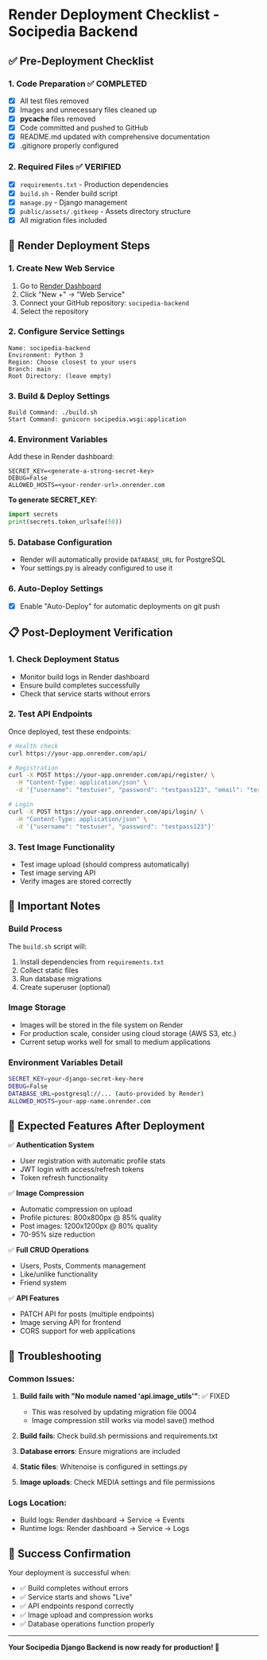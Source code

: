 # Render Deployment Checklist - Socipedia Backend

## ✅ Pre-Deployment Checklist

### 1. Code Preparation ✅ COMPLETED
- [x] All test files removed
- [x] Images and unnecessary files cleaned up
- [x] __pycache__ files removed
- [x] Code committed and pushed to GitHub
- [x] README.md updated with comprehensive documentation
- [x] .gitignore properly configured

### 2. Required Files ✅ VERIFIED
- [x] `requirements.txt` - Production dependencies
- [x] `build.sh` - Render build script
- [x] `manage.py` - Django management
- [x] `public/assets/.gitkeep` - Assets directory structure
- [x] All migration files included

## 🚀 Render Deployment Steps

### 1. Create New Web Service
1. Go to [Render Dashboard](https://dashboard.render.com)
2. Click "New +" → "Web Service"
3. Connect your GitHub repository: `socipedia-backend`
4. Select the repository

### 2. Configure Service Settings
```
Name: socipedia-backend
Environment: Python 3
Region: Choose closest to your users
Branch: main
Root Directory: (leave empty)
```

### 3. Build & Deploy Settings
```
Build Command: ./build.sh
Start Command: gunicorn socipedia.wsgi:application
```

### 4. Environment Variables
Add these in Render dashboard:
```
SECRET_KEY=<generate-a-strong-secret-key>
DEBUG=False
ALLOWED_HOSTS=<your-render-url>.onrender.com
```

**To generate SECRET_KEY:**
```python
import secrets
print(secrets.token_urlsafe(50))
```

### 5. Database Configuration
- Render will automatically provide `DATABASE_URL` for PostgreSQL
- Your settings.py is already configured to use it

### 6. Auto-Deploy Settings
- [x] Enable "Auto-Deploy" for automatic deployments on git push

## 📋 Post-Deployment Verification

### 1. Check Deployment Status
- Monitor build logs in Render dashboard
- Ensure build completes successfully
- Check that service starts without errors

### 2. Test API Endpoints
Once deployed, test these endpoints:
```bash
# Health check
curl https://your-app.onrender.com/api/

# Registration
curl -X POST https://your-app.onrender.com/api/register/ \
  -H "Content-Type: application/json" \
  -d '{"username": "testuser", "password": "testpass123", "email": "test@example.com", "first_name": "Test", "last_name": "User"}'

# Login
curl -X POST https://your-app.onrender.com/api/login/ \
  -H "Content-Type: application/json" \
  -d '{"username": "testuser", "password": "testpass123"}'
```

### 3. Test Image Functionality
- Test image upload (should compress automatically)
- Test image serving API
- Verify images are stored correctly

## 🔧 Important Notes

### Build Process
The `build.sh` script will:
1. Install dependencies from `requirements.txt`
2. Collect static files
3. Run database migrations
4. Create superuser (optional)

### Image Storage
- Images will be stored in the file system on Render
- For production scale, consider using cloud storage (AWS S3, etc.)
- Current setup works well for small to medium applications

### Environment Variables Detail
```bash
SECRET_KEY=your-django-secret-key-here
DEBUG=False
DATABASE_URL=postgresql://... (auto-provided by Render)
ALLOWED_HOSTS=your-app-name.onrender.com
```

## 🎯 Expected Features After Deployment

✅ **Authentication System**
- User registration with automatic profile stats
- JWT login with access/refresh tokens
- Token refresh functionality

✅ **Image Compression**
- Automatic compression on upload
- Profile pictures: 800x800px @ 85% quality
- Post images: 1200x1200px @ 80% quality
- 70-95% size reduction

✅ **Full CRUD Operations**
- Users, Posts, Comments management
- Like/unlike functionality
- Friend system

✅ **API Features**
- PATCH API for posts (multiple endpoints)
- Image serving API for frontend
- CORS support for web applications

## 🚨 Troubleshooting

### Common Issues:
1. **Build fails with "No module named 'api.image_utils'"**: ✅ FIXED
   - This was resolved by updating migration file 0004
   - Image compression still works via model save() method
   
2. **Build fails**: Check build.sh permissions and requirements.txt
3. **Database errors**: Ensure migrations are included
4. **Static files**: Whitenoise is configured in settings.py
5. **Image uploads**: Check MEDIA settings and file permissions

### Logs Location:
- Build logs: Render dashboard → Service → Events
- Runtime logs: Render dashboard → Service → Logs

## 🎉 Success Confirmation

Your deployment is successful when:
- ✅ Build completes without errors
- ✅ Service starts and shows "Live"
- ✅ API endpoints respond correctly
- ✅ Image upload and compression works
- ✅ Database operations function properly

---

**Your Socipedia Django Backend is now ready for production! 🚀**
